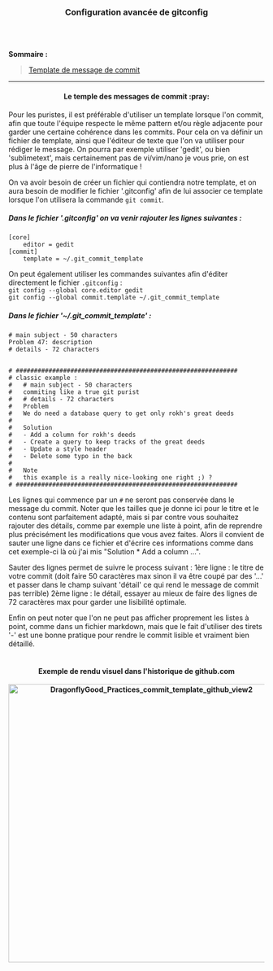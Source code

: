 <h3 align="center">
  Configuration avancée de gitconfig
</h3>

</br>
</br>

**Sommaire :**

> [Template de message de commit](#--commit-message-template)

___

<h4 align="center">
  Le temple des messages de commit :pray:
</h4>

Pour les puristes, il est préférable d'utiliser un template lorsque l'on commit, afin que toute l'équipe
respecte le même pattern et/ou règle adjacente pour garder une certaine cohérence dans les commits. 
Pour cela on va définir un fichier de template, ainsi que l'éditeur de texte que l'on va utiliser pour 
rédiger le message. On pourra par exemple utiliser 'gedit', ou bien 'sublimetext', mais certainement pas de vi/vim/nano je vous prie, on est plus à l'âge de pierre de l'informatique !

On va avoir besoin de créer un fichier qui contiendra notre template, et on aura besoin de modifier le 
fichier '.gitconfig' afin de lui associer ce template lorsque l'on utilisera la commande `git commit`.

<h5 align="left">
  Dans le fichier '.gitconfig' on va venir rajouter les lignes suivantes :
</h5>

```
[core]
	editor = gedit
[commit]
	template = ~/.git_commit_template	
```

On peut également utiliser les commandes suivantes afin d'éditer directement le fichier `.gitconfig` :
</br>
`git config --global core.editor gedit`
</br>
`git config --global commit.template ~/.git_commit_template`

<h5 align="left">
  Dans le fichier '~/.git_commit_template' :
</h5>

```
# main subject - 50 characters
Problem 47: description
# details - 72 characters


# #############################################################
# classic example :
#   # main subject - 50 characters
#   commiting like a true git purist
#   # details - 72 characters
#   Problem
#   We do need a database query to get only rokh's great deeds
#   
#   Solution
#   - Add a column for rokh's deeds
#   - Create a query to keep tracks of the great deeds
#   - Update a style header
#   - Delete some typo in the back
#   
#   Note
#   this example is a really nice-looking one right ;) ?
# #############################################################
```

Les lignes qui commence par un `#` ne seront pas conservée dans le message du commit. Noter que les tailles que je donne ici pour le titre et le contenu sont parfaitement adapté, mais si par contre vous souhaitez rajouter des détails, comme par exemple une liste à point, afin de reprendre plus précisément les modifications que vous avez faites. Alors il convient de sauter une ligne dans ce fichier et d'écrire ces informations comme dans cet exemple-ci là où j'ai mis "Solution * Add a column ...".

Sauter des lignes permet de suivre le process suivant :
1ère ligne : le titre de votre commit (doit faire 50 caractères max sinon il va être coupé par des '...' et passer dans le champ suivant 'détail' ce qui rend le message de commit pas terrible)
2ème ligne : le détail, essayer au mieux de faire des lignes de 72 caractères max pour garder une lisibilité optimale.

Enfin on peut noter que l'on ne peut pas afficher proprement les listes à point, comme dans un fichier markdown, mais que le fait d'utiliser des tirets '-' est une bonne pratique pour rendre le commit lisible et vraiment bien détaillé.

<h4 align="center">
    <br>
      Exemple de rendu visuel dans l'historique de github.com
    <br>
    <br>
      <a href="https://raw.githubusercontent.com/Siliver4/DragonflyGood_Practices/assets/img/git/commit template/commit_template_github_view2.png">
        <img src="DragonflyGood_Practices/assets/img/git/commit template/commit_template_github_view2.png" alt="DragonflyGood_Practices_commit_template_github_view2" width="547">
      </a>
    <br>
</h4>
